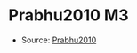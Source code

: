 <a name="material" />

# Prabhu2010 M3
<script type="application/ld+json">
  {
    "@context": "https://schema.org/",
    "@type": "ChemicalSubstance",
    "http://purl.org/dc/terms/conformsTo":
      {
        "@type": "CreativeWork",
        "@id": "https://bioschemas.org/profiles/ChemicalSubstance/0.4-RELEASE/"
      },
    "@id": "https://egonw.github.io/nanowiki/nanowiki432.html#material",
    "name": "Prabhu2010 M3",
    "sameAs": "http://127.0.0.1/mediawiki/index.php/Special:URIResolver/Prabhu2010_M3"
  }
</script>


* Source: [Prabhu2010](Prabhu2010.md)
